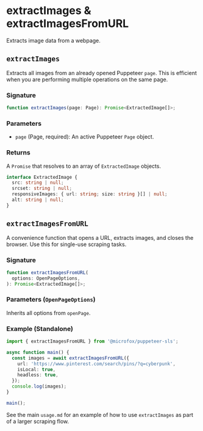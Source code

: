 # extractImages & extractImagesFromURL

Extracts image data from a webpage.

## `extractImages`

Extracts all images from an already opened Puppeteer `page`. This is efficient when you are performing multiple operations on the same page.

### Signature

```typescript
function extractImages(page: Page): Promise<ExtractedImage[]>;
```

### Parameters

- `page` (Page, required): An active Puppeteer `Page` object.

### Returns

A `Promise` that resolves to an array of `ExtractedImage` objects.

```typescript
interface ExtractedImage {
  src: string | null;
  srcset: string | null;
  responsiveImages: { url: string; size: string }[] | null;
  alt: string | null;
}
```

## `extractImagesFromURL`

A convenience function that opens a URL, extracts images, and closes the browser. Use this for single-use scraping tasks.

### Signature

```typescript
function extractImagesFromURL(
  options: OpenPageOptions,
): Promise<ExtractedImage[]>;
```

### Parameters (`OpenPageOptions`)

Inherits all options from `openPage`.

### Example (Standalone)

```typescript
import { extractImagesFromURL } from '@microfox/puppeteer-sls';

async function main() {
  const images = await extractImagesFromURL({
    url: 'https://www.pinterest.com/search/pins/?q=cyberpunk',
    isLocal: true,
    headless: true,
  });
  console.log(images);
}

main();
```

See the main `usage.md` for an example of how to use `extractImages` as part of a larger scraping flow.
